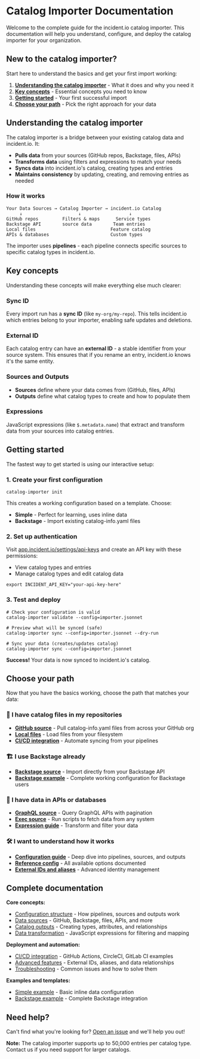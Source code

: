 # Catalog Importer Documentation

Welcome to the complete guide for the incident.io catalog importer. This documentation will help you understand, configure, and deploy the catalog importer for your organization.

## New to the catalog importer?

Start here to understand the basics and get your first import working:

1. **[Understanding the catalog importer](#understanding-the-catalog-importer)** - What it does and why you need it
2. **[Key concepts](#key-concepts)** - Essential concepts you need to know
3. **[Getting started](#getting-started)** - Your first successful import
4. **[Choose your path](#choose-your-path)** - Pick the right approach for your data

## Understanding the catalog importer

The catalog importer is a bridge between your existing catalog data and incident.io. It:

- **Pulls data** from your sources (GitHub repos, Backstage, files, APIs)
- **Transforms data** using filters and expressions to match your needs  
- **Syncs data** into incident.io's catalog, creating types and entries
- **Maintains consistency** by updating, creating, and removing entries as needed

### How it works

```
Your Data Sources → Catalog Importer → incident.io Catalog
     ↓                     ↓                  ↓
GitHub repos         Filters & maps      Service types
Backstage API        source data        Team entries  
Local files                            Feature catalog
APIs & databases                       Custom types
```

The importer uses **pipelines** - each pipeline connects specific sources to specific catalog types in incident.io.

## Key concepts

Understanding these concepts will make everything else much clearer:

### Sync ID
Every import run has a **sync ID** (like `my-org/my-repo`). This tells incident.io which entries belong to your importer, enabling safe updates and deletions.

### External ID  
Each catalog entry can have an **external ID** - a stable identifier from your source system. This ensures that if you rename an entry, incident.io knows it's the same entity.

### Sources and Outputs
- **Sources** define where your data comes from (GitHub, files, APIs)
- **Outputs** define what catalog types to create and how to populate them

### Expressions
JavaScript expressions (like `$.metadata.name`) that extract and transform data from your sources into catalog entries.

## Getting started

[api-keys]: https://app.incident.io/settings/api-keys
[jsonnet]: https://jsonnet.org/
[vscode]: https://marketplace.visualstudio.com/items?itemName=Grafana.vscode-jsonnet

The fastest way to get started is using our interactive setup:

### 1. Create your first configuration

```console
catalog-importer init
```

This creates a working configuration based on a template. Choose:
- **Simple** - Perfect for learning, uses inline data
- **Backstage** - Import existing catalog-info.yaml files

### 2. Set up authentication

Visit [app.incident.io/settings/api-keys](https://app.incident.io/settings/api-keys) and create an API key with these permissions:
- View catalog types and entries  
- Manage catalog types and edit catalog data

```console
export INCIDENT_API_KEY="your-api-key-here"
```

### 3. Test and deploy

```console
# Check your configuration is valid
catalog-importer validate --config=importer.jsonnet

# Preview what will be synced (safe)
catalog-importer sync --config=importer.jsonnet --dry-run

# Sync your data (creates/updates catalog)
catalog-importer sync --config=importer.jsonnet
```

**Success!** Your data is now synced to incident.io's catalog.

## Choose your path

Now that you have the basics working, choose the path that matches your data:

### 📁 I have catalog files in my repositories
- **[GitHub source](sources.md#github)** - Pull catalog-info.yaml files from across your GitHub org
- **[Local files](sources.md#local)** - Load files from your filesystem
- **[CI/CD integration](deploying.md)** - Automate syncing from your pipelines

### 🏗️ I use Backstage already  
- **[Backstage source](sources.md#backstage)** - Import directly from your Backstage API
- **[Backstage example](backstage/)** - Complete working configuration for Backstage users

### 🔌 I have data in APIs or databases
- **[GraphQL source](sources.md#graphql)** - Query GraphQL APIs with pagination
- **[Exec source](sources.md#exec)** - Run scripts to fetch data from any system
- **[Expression guide](expressions.md)** - Transform and filter your data

### 🛠️ I want to understand how it works
- **[Configuration guide](config.md)** - Deep dive into pipelines, sources, and outputs
- **[Reference config](../config/reference.jsonnet)** - All available options documented
- **[External IDs and aliases](aliases-and-external-ids.md)** - Advanced identity management

## Complete documentation

**Core concepts:**
- [Configuration structure](config.md) - How pipelines, sources and outputs work
- [Data sources](sources.md) - GitHub, Backstage, files, APIs, and more  
- [Catalog outputs](outputs.md) - Creating types, attributes, and relationships
- [Data transformation](expressions.md) - JavaScript expressions for filtering and mapping

**Deployment and automation:**
- [CI/CD integration](deploying.md) - GitHub Actions, CircleCI, GitLab CI examples
- [Advanced features](aliases-and-external-ids.md) - External IDs, aliases, and data relationships
- [Troubleshooting](troubleshooting.md) - Common issues and how to solve them

**Examples and templates:**
- [Simple example](simple/) - Basic inline data configuration  
- [Backstage example](backstage/) - Complete Backstage integration

## Need help?

Can't find what you're looking for? [Open an issue](https://github.com/incident-io/catalog-importer/issues/new) and we'll help you out!

**Note:** The catalog importer supports up to 50,000 entries per catalog type. Contact us if you need support for larger catalogs.
